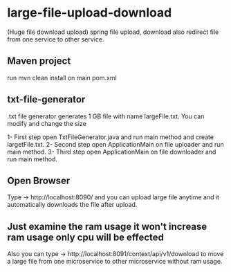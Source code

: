 # large-file-upload-download
(Huge file download upload) spring file upload, download also redirect file from one service to other service.

## Maven project

run mvn clean install on main pom.xml

## txt-file-generator

.txt file generator generates 1 GB file with name largeFile.txt. You can modify and change the size

1- First step open TxtFileGenerator.java and run main method and create largetFile.txt.
2- Second step open ApplicationMain on file uploader and run main method.
3- Third step open ApplicationMain on file downloader and run main method.


## Open Browser

Type -> http://localhost:8090/ and you can upload large file anytime and it automatically downloads the file after upload.
## Just examine the ram usage it won't increase ram usage only cpu will be effected

Also you can type -> http://localhost:8091/context/api/v1/download to move a large file from one microservice to other microservice without ram usage.










